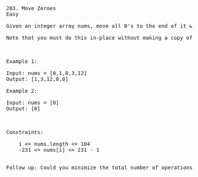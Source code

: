 <pre>
283. Move Zeroes
Easy

Given an integer array nums, move all 0's to the end of it while maintaining the relative order of the non-zero elements.

Note that you must do this in-place without making a copy of the array.

 

Example 1:

Input: nums = [0,1,0,3,12]
Output: [1,3,12,0,0]

Example 2:

Input: nums = [0]
Output: [0]

 

Constraints:

    1 <= nums.length <= 104
    -231 <= nums[i] <= 231 - 1

 
Follow up: Could you minimize the total number of operations done?</pre>
